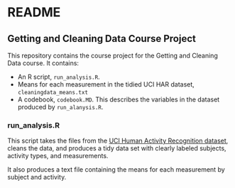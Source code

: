 # README
## Getting and Cleaning Data Course Project

This repository contains the course project for the Getting and Cleaning Data course. It contains:

- An R script, `run_analysis.R`.
- Means for each measurement in the tidied UCI HAR dataset, `cleaningdata_means.txt`
- A codebook, `codebook.MD`. This describes the variables in the dataset produced by `run_alanysis.R`.

### run_analysis.R
This script takes the files from the [UCI Human Activity Recognition dataset](http://archive.ics.uci.edu/ml/datasets/Human+Activity+Recognition+Using+Smartphones), cleans the data, and produces a tidy data set with clearly labeled subjects, activity types, and measurements.

It also produces a text file containing the means for each measurement by subject and activity.